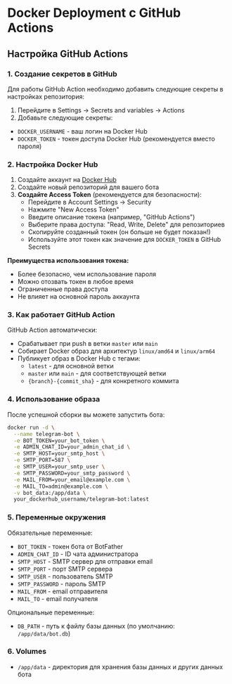 # Docker Deployment с GitHub Actions

## Настройка GitHub Actions

### 1. Создание секретов в GitHub

Для работы GitHub Action необходимо добавить следующие секреты в настройках репозитория:

1. Перейдите в Settings → Secrets and variables → Actions
2. Добавьте следующие секреты:

- `DOCKER_USERNAME` - ваш логин на Docker Hub
- `DOCKER_TOKEN` - токен доступа Docker Hub (рекомендуется вместо пароля)

### 2. Настройка Docker Hub

1. Создайте аккаунт на [Docker Hub](https://hub.docker.com/)
2. Создайте новый репозиторий для вашего бота
3. **Создайте Access Token** (рекомендуется для безопасности):
   - Перейдите в Account Settings → Security
   - Нажмите "New Access Token"
   - Введите описание токена (например, "GitHub Actions")
   - Выберите права доступа: "Read, Write, Delete" для репозиториев
   - Скопируйте созданный токен (он больше не будет показан!)
   - Используйте этот токен как значение для `DOCKER_TOKEN` в GitHub Secrets

**Преимущества использования токена:**
- Более безопасно, чем использование пароля
- Можно отозвать токен в любое время
- Ограниченные права доступа
- Не влияет на основной пароль аккаунта

### 3. Как работает GitHub Action

GitHub Action автоматически:
- Срабатывает при push в ветки `master` или `main`
- Собирает Docker образ для архитектур `linux/amd64` и `linux/arm64`
- Публикует образ в Docker Hub с тегами:
  - `latest` - для основной ветки
  - `master` или `main` - для соответствующей ветки
  - `{branch}-{commit_sha}` - для конкретного коммита

### 4. Использование образа

После успешной сборки вы можете запустить бота:

```bash
docker run -d \
  --name telegram-bot \
  -e BOT_TOKEN=your_bot_token \
  -e ADMIN_CHAT_ID=your_admin_chat_id \
  -e SMTP_HOST=your_smtp_host \
  -e SMTP_PORT=587 \
  -e SMTP_USER=your_smtp_user \
  -e SMTP_PASSWORD=your_smtp_password \
  -e MAIL_FROM=your_email@example.com \
  -e MAIL_TO=admin@example.com \
  -v bot_data:/app/data \
  your_dockerhub_username/telegram-bot:latest
```

### 5. Переменные окружения

Обязательные переменные:
- `BOT_TOKEN` - токен бота от BotFather
- `ADMIN_CHAT_ID` - ID чата администратора
- `SMTP_HOST` - SMTP сервер для отправки email
- `SMTP_PORT` - порт SMTP сервера
- `SMTP_USER` - пользователь SMTP
- `SMTP_PASSWORD` - пароль SMTP
- `MAIL_FROM` - email отправителя
- `MAIL_TO` - email получателя

Опциональные переменные:
- `DB_PATH` - путь к файлу базы данных (по умолчанию: `/app/data/bot.db`)

### 6. Volumes

- `/app/data` - директория для хранения базы данных и других данных бота

